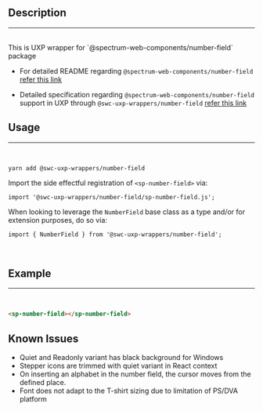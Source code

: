 ## Description

---

<br />
This is UXP wrapper for `@spectrum-web-components/number-field` package 
<br />

-   For detailed README regarding `@spectrum-web-components/number-field` [refer this link](https://www.npmjs.com/package/@spectrum-web-components/number-field/v/0.37.0)

-   Detailed specification regarding `@spectrum-web-components/number-field` support in UXP through `@swc-uxp-wrappers/number-field` [refer this link](https://developer.adobe.com/photoshop/uxp/2022/uxp-api/reference-spectrum/swc/)

## Usage

---

<br />

```
yarn add @swc-uxp-wrappers/number-field
```

Import the side effectful registration of `<sp-number-field>` via:

```
import '@swc-uxp-wrappers/number-field/sp-number-field.js';
```

When looking to leverage the `NumberField` base class as a type and/or for extension purposes, do so via:

```
import { NumberField } from '@swc-uxp-wrappers/number-field';
```

<br />

## Example

---

<br />

```html
<sp-number-field></sp-number-field>
```

## Known Issues

-   Quiet and Readonly variant has black background for Windows
-   Stepper icons are trimmed with quiet variant in React context
-   On inserting an alphabet in the number field, the cursor moves from the defined place.
-   Font does not adapt to the T-shirt sizing due to limitation of PS/DVA platform
